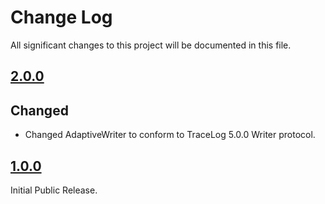 # Change Log
All significant changes to this project will be documented in this file.

## [2.0.0](https://github.com/tonystone/tracelog-adaptive-writer/tree/2.0.0)

## Changed
- Changed AdaptiveWriter to conform to TraceLog 5.0.0 Writer protocol.

## [1.0.0](https://github.com/tonystone/tracelog-adaptive-writer/tree/1.0.0)

Initial Public Release.
